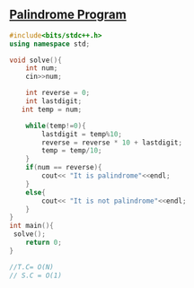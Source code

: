 ## [Palindrome Program](https://prepinsta.com/cpp-program/cpp-program-to-check-whether-a-number-is-palindrome-or-not/)

```cpp
#include<bits/stdc++.h>
using namespace std;

void solve(){
    int num;
    cin>>num;

    int reverse = 0;
    int lastdigit;
   int temp = num;

    while(temp!=0){
        lastdigit = temp%10;
        reverse = reverse * 10 + lastdigit;
        temp = temp/10;
    }
    if(num == reverse){
        cout<< "It is palindrome"<<endl;
    }
    else{
        cout<< "It is not palindrome"<<endl;
    }
}
int main(){
 solve();
    return 0;
}

//T.C= O(N)
// S.C = O(1)
```
